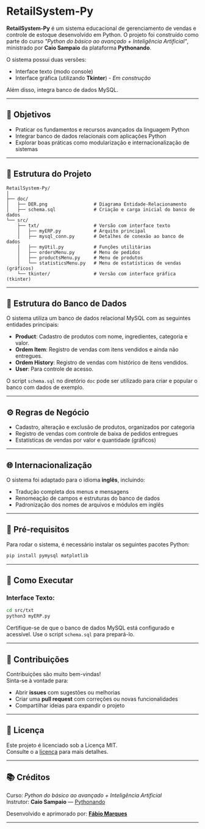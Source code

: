 # RetailSystem-Py

**RetailSystem-Py** é um sistema educacional de gerenciamento de vendas e controle de estoque desenvolvido em Python. O projeto foi construído como parte do curso *"Python do básico ao avançado + Inteligência Artificial"*, ministrado por **Caio Sampaio** da plataforma **Pythonando**.

O sistema possui duas versões:
- Interface texto (modo console)
- Interface gráfica (utilizando **Tkinter**) - *Em construção*

Além disso, integra banco de dados MySQL.

---

## 📌 Objetivos

- Praticar os fundamentos e recursos avançados da linguagem Python
- Integrar banco de dados relacionais com aplicações Python
- Explorar boas práticas como modularização e internacionalização de sistemas

---

## 📁 Estrutura do Projeto

```
RetailSystem-Py/
│
├── doc/
│   ├── DER.png                 # Diagrama Entidade-Relacionamento
│   ├── schema.sql              # Criação e carga inicial do banco de dados
└── src/
    ├── txt/                    # Versão com interface texto
    │   ├── myERP.py            # Arquito principal
    │   ├── mysql_conn.py       # Detalhes de conexão ao banco de dados
    │   ├── myUtil.py           # Funções utilitárias
    │   ├── ordersMenu.py       # Menu de pedidos
    │   ├── productsMenu.py     # Menu de produtos
    │   └── statisticsMenu.py   # Menu de estatísticas de vendas (gráficos)
    └── tkinter/                # Versão com interface gráfica (tkinter)
```

---

## 🧠 Estrutura do Banco de Dados

O sistema utiliza um banco de dados relacional MySQL com as seguintes entidades principais:

- **Product**: Cadastro de produtos com nome, ingredientes, categoria e valor.
- **Ordem Item**: Registro de vendas com itens vendidos e ainda não entregues.
- **Ordem History**: Registro de vendas com histórico de itens vendidos.
- **User**: Para controle de acesso.

O script `schema.sql` no diretório `doc` pode ser utilizado para criar e popular o banco com dados de exemplo.

---

## ⚙️ Regras de Negócio

- Cadastro, alteração e exclusão de produtos, organizados por categoria
- Registro de vendas com controle de baixa de pedidos entregues
- Estatísticas de vendas por valor e quantidade (gráficos)

---

## 🌐 Internacionalização

O sistema foi adaptado para o idioma **inglês**, incluindo:
- Tradução completa dos menus e mensagens
- Renomeação de campos e estruturas do banco de dados
- Padronização dos nomes de arquivos e módulos em inglês

---

## 🧩 Pré-requisitos

Para rodar o sistema, é necessário instalar os seguintes pacotes Python:

```bash
pip install pymysql matplotlib
```
---

## 🚀 Como Executar

### Interface Texto:

```bash
cd src/txt
python3 myERP.py
```

Certifique-se de que o banco de dados MySQL está configurado e acessível. Use o script `schema.sql` para prepará-lo.

---

## 🤝 Contribuições

Contribuições são muito bem-vindas!  
Sinta-se à vontade para:

- Abrir **issues** com sugestões ou melhorias
- Criar uma **pull request** com correções ou novas funcionalidades
- Compartilhar ideias para expandir o projeto

---

## 📄 Licença

Este projeto é licenciado sob a Licença MIT.  
Consulte o a [licença](https://github.com/fmarqueseti/RetailSystem-Py?tab=MIT-1-ov-file) para mais detalhes.

---

## 📚 Créditos

Curso: *Python do básico ao avançado + Inteligência Artificial*  
Instrutor: **Caio Sampaio** — [Pythonando](https://www.pythonando.com.br)

Desenvolvido e aprimorado por: [**Fábio Marques**](https://www.linkedin.com/in/fmrqs/)

---
